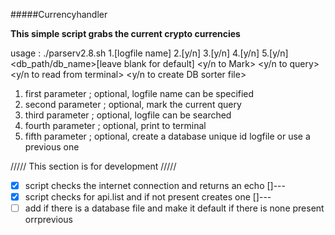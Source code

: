 #####Currencyhandler


**This simple script  grabs the current crypto currencies**  

usage : ./parserv2.8.sh 1.[logfile name] 2.[y/n] 3.[y/n] 4.[y/n] 5.[y/n]
		<db_path/db_name>[leave blank for default]  <y/n to Mark>  <y/n to query>  <y/n to read from terminal>  <y/n to create DB sorter file>

1. first parameter ; optional, logfile name can be specified 
2. second parameter ; optional, mark the current query 
3. third parameter ; optional, logfile can be searched 
4. fourth parameter ; optional, print to terminal
5. fifth parameter ; optional, create a database unique id logfile or use a previous one 


///// This section is for development /////

- [X]  script checks the internet connection and returns an echo []---
- [X]  script checks for api.list and if not present creates one []---
- [ ]  add if there is a database file and make it default if there is none present orrprevious